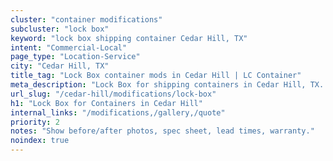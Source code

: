 ```yaml
---
cluster: "container modifications"
subcluster: "lock box"
keyword: "lock box shipping container Cedar Hill, TX"
intent: "Commercial-Local"
page_type: "Location-Service"
city: "Cedar Hill, TX"
title_tag: "Lock Box container mods in Cedar Hill | LC Container"
meta_description: "Lock Box for shipping containers in Cedar Hill, TX. Local fabrication & pro install. LC Container — Since 2003. Get a quote."
url_slug: "/cedar-hill/modifications/lock-box"
h1: "Lock Box for Containers in Cedar Hill"
internal_links: "/modifications,/gallery,/quote"
priority: 2
notes: "Show before/after photos, spec sheet, lead times, warranty."
noindex: true
---
```


<!-- TODO: Add unique city/inventory copy, images, and internal links here. -->
